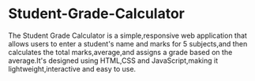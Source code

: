 # Student-Grade-Calculator
The Student Grade Calculator is a simple,responsive web application that allows users to enter a student's name and marks for 5 subjects,and then calculates the total marks,average,and assigns a grade based on the average.It's designed using HTML,CSS and JavaScript,making it lightweight,interactive and easy to use.
